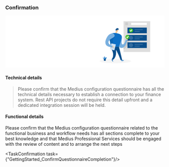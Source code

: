 ### Confirmation


![](../../images/Completed_task.png)


#### Technical details

> Please confirm that the Medius configuration questionnaire has all the technical details necessary to establish a connection to your finance system. Rest API projects do not require this detail upfront and a dedicated integration session will be held. 

#### Functional details

Please confirm that the Medius configuration questionnaire related to the functional business and workflow needs has all sections complete to your best knowledge and that Medius Professional Services should be engaged with the review of content and to arrange the next steps 

<TaskConfirmation task={"GettingStarted_ConfirmQuestionnaireCompletion"}/>
